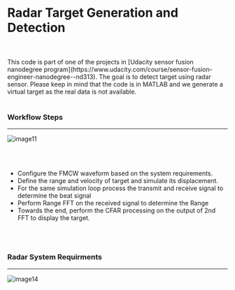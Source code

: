 # Radar Target Generation and Detection
<br>
<br>
This code is part of one of the projects in [Udacity sensor fusion nanodegree program](https://www.udacity.com/course/sensor-fusion-engineer-nanodegree--nd313). The goal is to detect target using radar sensor. Please keep in mind that the code is in MATLAB and we generate a virtual target as the real data is not available.
<br>
<br>


### Workflow Steps
***
![image11](https://user-images.githubusercontent.com/54375769/125683641-a631e5d2-a832-4bab-bc21-8b3b0a76655b.png)

<br>
<br>

- Configure the FMCW waveform based on the system requirements.
- Define the range and velocity of target and simulate its displacement.
- For the same simulation loop process the transmit and receive signal to determine the beat signal
- Perform Range FFT on the received signal to determine the Range
- Towards the end, perform the CFAR processing on the output of 2nd FFT to display the target.
<br>
<br>

### Radar System Requirments
***
![image14](https://user-images.githubusercontent.com/54375769/125683987-e5022629-f73d-4c00-8355-9281ede750ad.png)

